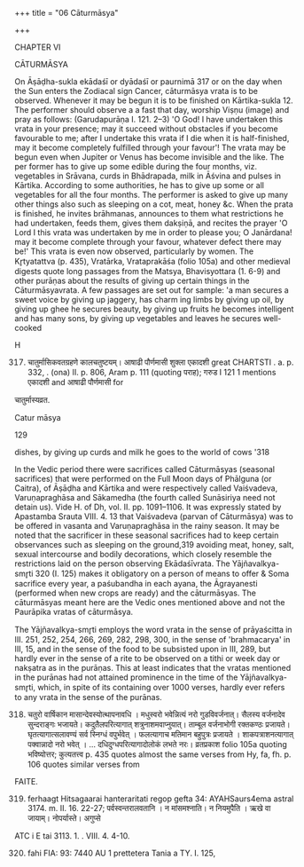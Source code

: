 +++
title = "06 Cāturmāsya"

+++

CHAPTER VI 

CĀTURMĀSYA 

On Āṣāḍha-sukla ekādaśī or dyādaśī or paurnimā 317 or on the day when the Sun enters the Zodiacal sign Cancer, cāturmāsya vrata is to be observed. Whenever it may be begun it is to be finished on Kārtika-sukla 12. The performer should observe a a fast that day, worship Viṣṇu (image) and pray as follows: (Garudapurāṇa I. 121. 2–3) 'O God! I have undertaken this vrata in your presence; may it succeed without obstacles if you become favourable to me; after I undertake this vrata if I die when it is half-finished, may it become completely fulfilled through your favour'! The vrata may be begun even when Jupiter or Venus has become invisible and the like. The per former has to give up some edible during the four months, viz. vegetables in Srāvana, curds in Bhādrapada, milk in Āśvina and pulses in Kārtika. According to some authorities, he has to give up some or all vegetables for all the four months. The performer is asked to give up many other things also such as sleeping on a cot, meat, honey &c. When the prata is finished, he invites brāhmanas, announces to them what restrictions he had undertaken, feeds them, gives them dakṣiṇā, and recites the prayer 'O Lord I this vrata was undertaken by me in order to please you; O Janārdana! may it become complete through your favour, whatever defect there may be!' This vrata is even now observed, particularly by women. The Kr̥tyatattva (p. 435), Vratārka, Vrataprakāśa (folio 105a) and other medieval digests quote long passages from the Matsya, Bhavisyottara (1. 6-9) and other purāṇas about the results of giving up certain things in the Cāturmāsyavrata. A few passages are set out for sample: 'a man secures a sweet voice by giving up jaggery, has charm ing limbs by giving up oil, by giving up ghee he secures beauty, by giving up fruits he becomes intelligent and has many sons, by giving up vegetables and leaves he secures well-cooked 



H 

317. चातुर्मासिकवतग्रहणे कालचतुष्टयम्। आषाढी पौर्णमासी शुक्ला एकादशी great CHARTSTI . a. p. 332, . (ona) II. p. 806, Aram p. 111 (quoting पराह); गरुड I 121 1 mentions एकादशी and आषाढी पौर्णमासी for 

चातुर्मास्यव्रत. 

Catur māsya 

129 

dishes, by giving up curds and milk he goes to the world of cows '318 

In the Vedic period there were sacrifices called Cāturmāsyas (seasonal sacrifices) that were performed on the Full Moon days of Phālguna (or Caitra), of Āṣāḍha and Kārtika and were respectively called Vaiśvadeva, Varuṇapraghāsa and Sākamedha (the fourth called Sunāsiriya need not detain us). Vide H. of Dh, vol. II. pp. 1091–1106. It was expressly stated by Apastamba Srauta VIII. 4. 13 that Vaiśvadeva (parvan of Cāturmāsya) was to be offered in vasanta and Varuṇapraghāsa in the rainy season. It may be noted that the sacrificer in these seasonal sacrifices had to keep certain observances such as sleeping on the ground,319 avoiding meat, honey, salt, sexual intercourse and bodily decorations, which closely resemble the restrictions laid on the person observing Ekādaśīvrata. The Yājñavalkya-smr̥ti 320 (I. 125) makes it obligatory on a person of means to offer & Soma sacrifice every year, a paśubandha in each ayana, the Āgrayanesti (performed when new crops are ready) and the cāturmāsyas. The cāturmāsyas meant here are the Vedic ones mentioned above and not the Paurāpika vratas of cāturmāsya. 

The Yājñavalkya-smr̥ti employs the word vrata in the sense of prāyaścitta in III. 251, 252, 254, 266, 269, 282, 298, 300, in the sense of 'brahmacarya' in III, 15, and in the sense of the food to be subsisted upon in III, 289, but hardly ever in the sense of a rite to be observed on a tithi or week day or nakṣatra as in the purāṇas. This at least indicates that the vratas mentioned in the purānas had not attained prominence in the time of the Yājñavalkya-smr̥ti, which, in spite of its containing over 1000 verses, hardly ever refers to any vrata in the sense of the purānas. 

318. चतुरो वार्षिकान मासान्देवस्योत्थापनावधि । मधुस्वरो भवेन्नित्यं नरो गुडविवर्जनात्। सैलस्य वर्जनादेव सुन्दराङ्गः भजायते। कदुतैलपरित्यागात् शत्रुनाशमवाप्नुयात्। ताम्बूल वर्जनाभोगी रक्तकण्ठः प्रजायते। घृतत्यागात्सलावण्यं सर्व स्निग्धं वपुर्भवेत् । फलत्यागाच मतिमान बहुपुत्रः प्रजायते । शाकपत्राशनत्यागात् पक्वान्नादो नरो भवेत् । ... दधिदुग्धपरित्यागादोलोकं लभते नरः। व्रतप्रकाश folio 105a quoting भविष्योत्तर; कुत्यतत्त्व p. 435 quotes almost the same verses from Hy, fa, fh. p. 106 quotes similar verses from 

FAITE. 

319. ferhaagt Hitsagaarai hanteraritati regop gefta 34: AYAHSaurs4ema astral 3174. m. II. 16. 22-27; पर्वस्वन्तरालवतानि । न मांसमश्नाति। न नियमुपैति । ऋखे वा जायाम्। नोपर्यास्ते। अगुप्से 

ATC i E tai 3113. 1. . VIII. 4. 4-10. 

320. fahi FIA: 93: 7440 AU 1 prettetera Tania a TY. I. 125, 
